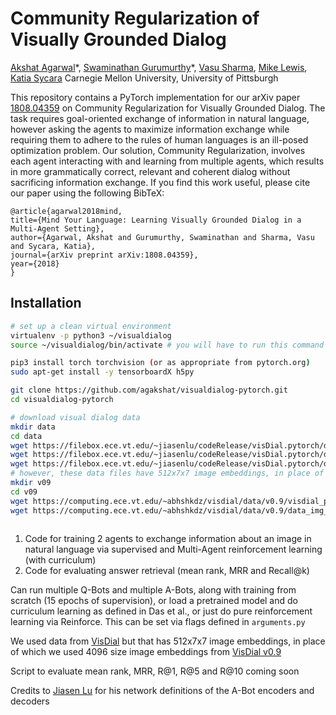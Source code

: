 # Community Regularization of Visually Grounded Dialog

[Akshat Agarwal](https://agakshat.github.io)\*, [Swaminathan Gurumurthy](https://github.com/swami1995)\*, [Vasu Sharma](https://vasusharma.github.io), [Mike Lewis](http://www.pitt.edu/~cmlewis/), [Katia Sycara](http://www.cs.cmu.edu/~sycara/)
Carnegie Mellon University, University of Pittsburgh

This repository contains a PyTorch implementation for our arXiv paper [1808.04359](https://arxiv.org/abs/1808.04359) on Community Regularization for Visually Grounded Dialog. The task requires goal-oriented exchange of information in natural language, however asking the agents to maximize information exchange while requiring them to adhere to the rules of human languages is an ill-posed optimization problem. Our solution, Community Regularization, involves each agent interacting with and learning from multiple agents, which results in more grammatically correct, relevant and coherent dialog without sacrificing information exchange. If you find this work useful, please cite our paper using the following BibTeX:

    @article{agarwal2018mind,
    title={Mind Your Language: Learning Visually Grounded Dialog in a Multi-Agent Setting},
    author={Agarwal, Akshat and Gurumurthy, Swaminathan and Sharma, Vasu and Sycara, Katia},
    journal={arXiv preprint arXiv:1808.04359},
    year={2018}
    }

## Installation

```bash
# set up a clean virtual environment
virtualenv -p python3 ~/visualdialog
source ~/visualdialog/bin/activate # you will have to run this command in every new terminal, alternatively add macro to your .bashrc

pip3 install torch torchvision (or as appropriate from pytorch.org)
sudo apt-get install -y tensorboardX h5py 

git clone https://github.com/agakshat/visualdialog-pytorch.git
cd visualdialog-pytorch

# download visual dialog data
mkdir data
cd data
wget https://filebox.ece.vt.edu/~jiasenlu/codeRelease/visDial.pytorch/data/vdl_img_vgg.h5
wget https://filebox.ece.vt.edu/~jiasenlu/codeRelease/visDial.pytorch/data/visdial_data.h5
wget https://filebox.ece.vt.edu/~jiasenlu/codeRelease/visDial.pytorch/data/visdial_params.json
# however, these data files have 512x7x7 image embeddings, in place of which we used 4096 size image embeddings. we download that in another folder
mkdir v09
cd v09
wget https://computing.ece.vt.edu/~abhshkdz/visdial/data/v0.9/visdial_params.json
wget https://computing.ece.vt.edu/~abhshkdz/visdial/data/v0.9/data_img_vgg16_pool5.h5



```
1. Code for training 2 agents to exchange information about an image in natural language via supervised and Multi-Agent reinforcement learning (with curriculum)
2. Code for evaluating answer retrieval (mean rank, MRR and Recall@k)


Can run multiple Q-Bots and multiple A-Bots, along with training from scratch (15 epochs of supervision), or load a pretrained model and do curriculum learning as defined in Das et al., or just do pure reinforcement learning via Reinforce. This can be set via flags defined in `arguments.py`

We used data from [VisDial](https://filebox.ece.vt.edu/~jiasenlu/codeRelease/visDial.pytorch/data/) but that has 512x7x7 image embeddings, in place of which we used 4096 size image embeddings from [VisDial v0.9](https://computing.ece.vt.edu/~abhshkdz/visdial/)

Script to evaluate mean rank, MRR, R@1, R@5 and R@10 coming soon

Credits to [Jiasen Lu](https://github.com/jiasenlu/visDial.pytorch) for his network definitions of the A-Bot encoders and decoders
